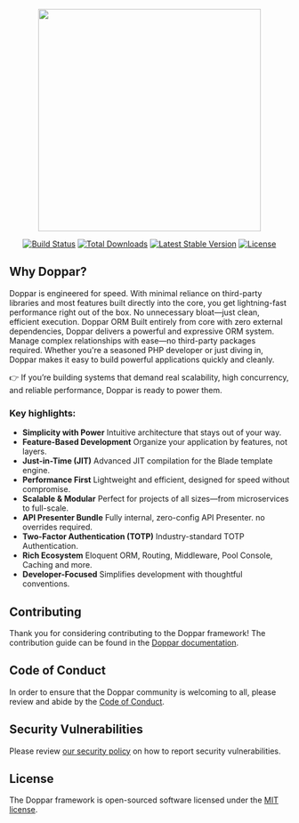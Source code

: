 <p align="center">
    <a href="https://doppar.com" target="_blank">
        <img src="https://raw.githubusercontent.com/doppar/doppar/7138fb0e72cd55256769be6947df3ac48c300700/public/logo.png" width="400">
    </a>
</p>

<p align="center">
<a href="https://github.com/doppar/framework/actions/workflows/tests.yml"><img src="https://github.com/doppar/framework/actions/workflows/tests.yml/badge.svg" alt="Build Status"></a>
<a href="https://packagist.org/packages/doppar/framework"><img src="https://img.shields.io/packagist/dt/doppar/framework" alt="Total Downloads"></a>
<a href="https://packagist.org/packages/doppar/framework"><img src="https://img.shields.io/packagist/v/doppar/framework" alt="Latest Stable Version"></a>
<a href="https://github.com/doppar/framework/blob/main/LICENSE"><img src="https://img.shields.io/github/license/doppar/framework" alt="License"></a>
</p>

## Why Doppar?

Doppar is engineered for speed. With minimal reliance on third-party libraries and most features built directly into the core, you get lightning-fast performance right out of the box. No unnecessary bloat—just clean, efficient execution. Doppar ORM Built entirely from core with zero external dependencies, Doppar delivers a powerful and expressive ORM system. Manage complex relationships with ease—no third-party packages required. Whether you're a seasoned PHP developer or just diving in, Doppar makes it easy to build powerful applications quickly and cleanly.

👉 If you’re building systems that demand real scalability, high concurrency, and reliable performance, Doppar is ready to power them.

### Key highlights:

- **Simplicity with Power** Intuitive architecture that stays out of your way.
- **Feature-Based Development** Organize your application by features, not layers.
- **Just-in-Time (JIT)** Advanced JIT compilation for the Blade template engine.
- **Performance First** Lightweight and efficient, designed for speed without compromise.
- **Scalable & Modular** Perfect for projects of all sizes—from microservices to full-scale.
- **API Presenter Bundle** Fully internal, zero-config API Presenter. no overrides required.
- **Two-Factor Authentication (TOTP)** Industry-standard TOTP Authentication.
- **Rich Ecosystem** Eloquent ORM, Routing, Middleware, Pool Console, Caching and more.
- **Developer-Focused** Simplifies development with thoughtful conventions.

## Contributing

Thank you for considering contributing to the Doppar framework! The contribution guide can be found in the [Doppar documentation](https://doppar.com/versions/3.x/contributions.html).

## Code of Conduct

In order to ensure that the Doppar community is welcoming to all, please review and abide by the [Code of Conduct](https://doppar.com/versions/3.x/contributions.html#code-of-conduct).

## Security Vulnerabilities

Please review [our security policy](https://github.com/doppar/framework/security/policy) on how to report security vulnerabilities.

## License

The Doppar framework is open-sourced software licensed under the [MIT license](LICENSE.md).
